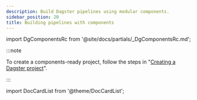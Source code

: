 ```yaml
---
description: Build Dagster pipelines using modular components.
sidebar_position: 20
title: Building pipelines with components
---
```


import DgComponentsRc from '@site/docs/partials/\_DgComponentsRc.md';

<DgComponentsRc />

:::note

To create a components-ready project, follow the steps in "[Creating a Dagster project](/guides/labs/dg/creating-a-project)".

:::

import DocCardList from '@theme/DocCardList';

<DocCardList />
